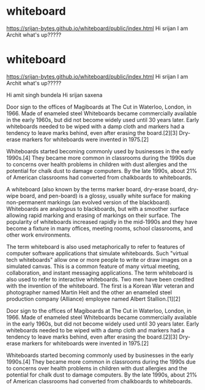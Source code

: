 # whiteboard
https://srijan-bytes.github.io/whiteboard/public/index.html
Hi srijan I am Archit what's up?????
# whiteboard
https://srijan-bytes.github.io/whiteboard/public/index.html
Hi srijan I am Archit what's up?????


Hi amit singh bundela
Hi srijan saxena

Door sign to the offices of Magiboards at The Cut in Waterloo, London, in 1966. Made of enameled steel
Whiteboards became commercially available in the early 1960s, but did not become widely used until 30 years later. Early whiteboards needed to be wiped with a damp cloth and markers had a tendency to leave marks behind, even after erasing the board.[2][3] Dry-erase markers for whiteboards were invented in 1975.[2]

Whiteboards started becoming commonly used by businesses in the early 1990s.[4] They became more common in classrooms during the 1990s due to concerns over health problems in children with dust allergies and the potential for chalk dust to damage computers. By the late 1990s, about 21% of American classrooms had converted from chalkboards to whiteboards.


A whiteboard (also known by the terms marker board, dry-erase board, dry-wipe board, and pen-board) is a glossy, usually white surface for making non-permanent markings (an evolved version of the blackboard). Whiteboards are analogous to blackboards, but with a smoother surface allowing rapid marking and erasing of markings on their surface. The popularity of whiteboards increased rapidly in the mid-1990s and they have become a fixture in many offices, meeting rooms, school classrooms, and other work environments.

The term whiteboard is also used metaphorically to refer to features of computer software applications that simulate whiteboards. Such "virtual tech whiteboards" allow one or more people to write or draw images on a simulated canvas. This is a common feature of many virtual meeting, collaboration, and instant messaging applications. The term whiteboard is also used to refer to interactive whiteboards.
Two men have been credited with the invention of the whiteboard. The first is a Korean War veteran and photographer named Martin Heit and the other an enameled steel production company (Alliance) employee named Albert Stallion.[1][2]


Door sign to the offices of Magiboards at The Cut in Waterloo, London, in 1966. Made of enameled steel
Whiteboards became commercially available in the early 1960s, but did not become widely used until 30 years later. Early whiteboards needed to be wiped with a damp cloth and markers had a tendency to leave marks behind, even after erasing the board.[2][3] Dry-erase markers for whiteboards were invented in 1975.[2]

Whiteboards started becoming commonly used by businesses in the early 1990s.[4] They became more common in classrooms during the 1990s due to concerns over health problems in children with dust allergies and the potential for chalk dust to damage computers. By the late 1990s, about 21% of American classrooms had converted from chalkboards to whiteboards.
